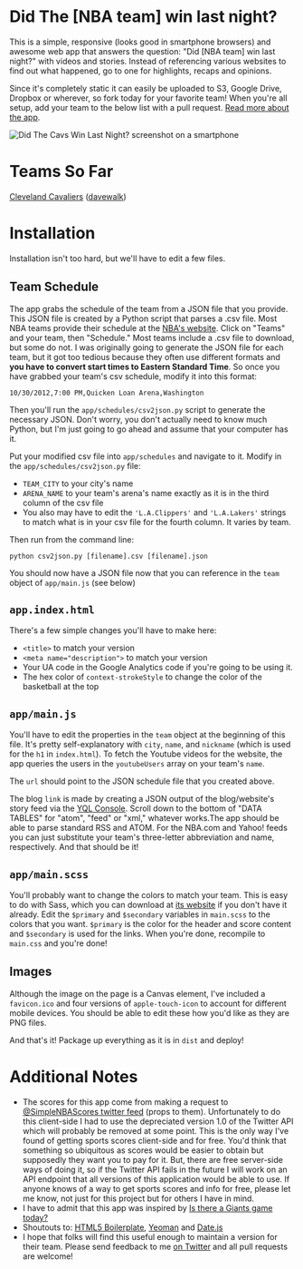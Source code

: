Did The [NBA team] win last night?
==================================

This is a simple, responsive (looks good in smartphone browsers) and awesome web app that answers the question: "Did [NBA team] win last night?" with videos and stories. Instead of referencing various websites to find out what happened, go to one for highlights, recaps and opinions.  
  
Since it's completely static it can easily be uploaded to S3, Google Drive, Dropbox or wherever, so fork today for your favorite team! When you're all setup, add your team to the below list with a pull request. [Read more about the app](http://www.davewalk.net/post/38067603479).

![Did The Cavs Win Last Night? screenshot on a smartphone](http://www.didthecavswinlastnight.net/screenshot.png)

Teams So Far
============

[Cleveland Cavaliers](http://www.didthecavswinlastnight.net) ([davewalk](https://github.com/davewalk))

Installation
============

Installation isn't too hard, but we'll have to edit a few files.  

Team Schedule
-------------

The app grabs the schedule of the team from a JSON file that you provide.  This JSON file is created by a Python script that parses a .csv file.  Most NBA teams provide their schedule at the [NBA's website](http://www.nba.com).  Click on "Teams" and your team, then "Schedule."  Most teams include a .csv file to download, but some do not.  I was originally going to generate the JSON file for each team, but it got too tedious because they often use different formats and __you have to convert start times to  Eastern Standard Time__.  So once you have grabbed your team's csv schedule, modify it into this format:  
  
`10/30/2012,7:00 PM,Quicken Loan Arena,Washington`  
  
Then you'll run the `app/schedules/csv2json.py` script to generate the necessary JSON.  Don't worry, you don't actually need to know much Python, but I'm just going to go ahead and assume that your computer has it.  
  
Put your modified csv file into `app/schedules` and navigate to it. Modify in the `app/schedules/csv2json.py` file:  
  
  * `TEAM_CITY` to your city's name
  * `ARENA_NAME` to your team's arena's name exactly as it is in the third column of the csv file
  * You also may have to edit the `'L.A.Clippers'` and `'L.A.Lakers'` strings to match what is in your csv file for the fourth column. It varies by team.  
    
Then run from the command line:  
  
`python csv2json.py [filename].csv [filename].json`  
  
You should now have a JSON file now that you can reference in the `team` object of `app/main.js` (see below)

`app.index.html`
----------------

There's a few simple changes you'll have to make here:

* `<title>` to match your version
* `<meta name="description">` to match your version
* Your UA code in the Google Analytics code if you're going to be using it.
* The hex color of `context-strokeStyle` to change the color of the basketball at the top

`app/main.js`
------------

You'll have to edit the properties in the `team` object at the beginning of this file.  It's pretty self-explanatory with `city`, `name`, and `nickname` (which is used for the `h1` in `index.html`). To fetch the Youtube videos for the website, the app queries the users in the `youtubeUsers` array on your team's `name`.  
  
The `url` should point to the JSON schedule file that you created above.    

The blog `link` is made by creating a JSON output of the blog/website's story feed via the [YQL Console](http://developer.yahoo.com/yql/console).  Scroll down to the bottom of "DATA TABLES" for "atom", "feed" or "xml," whatever works.The app should be able to parse standard RSS and ATOM. For the NBA.com and Yahoo! feeds you can just substitute your team's three-letter abbreviation and name, respectively.  And that should be it!  

`app/main.scss`
---------------

You'll probably want to change the colors to match your team.  This is easy to do with Sass, which you can download at [its website](http://sass-lang.com) if you don't have it already.  Edit the `$primary` and `$secondary` variables in `main.scss` to the colors that you want.  `$primary` is the color for the header and score content and `$secondary` is used for the links.  When you're done, recompile to `main.css` and you're done!  

Images
------

Although the image on the page is a Canvas element, I've included a `favicon.ico` and four versions of `apple-touch-icon` to account for different mobile devices.  You should be able to edit these how you'd like as they are PNG files.

And that's it!  Package up everything as it is in `dist` and deploy!

Additional Notes
================

* The scores for this app come from making a request to [@SimpleNBAScores twitter feed](http://twitter.com/SimpleNBAScores) (props to them).  Unfortunately to do this client-side I had to use the depreciated version 1.0 of the Twitter API which will probably be removed at some point.  This is the only way I've found of getting sports scores client-side and for free.  You'd think that something so ubiquitous as scores would be easier to obtain but supposedly they want you to pay for it.  But, there are free server-side ways of doing it, so if the Twitter API fails in the future I will work on an API endpoint that all versions of this application would be able to use.  If anyone knows of a way to get sports scores and info for free, please let me know, not just for this project but for others I have in mind.
* I have to admit that this app was inspired by [Is there a Giants game today?](isthereagiantsgametoday.com)
* Shoutouts to: [HTML5 Boilerplate](http://html5boilerplate.com), [Yeoman](http://yeoman.io) and [Date.js](http://www.datejs.com)
* I hope that folks will find this useful enough to maintain a version for their team.  Please send feedback to me [on Twitter](http://twitter.com/ddw17) and all pull requests are welcome!
